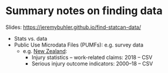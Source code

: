 # Summary notes on finding data # 

Slides: https://jeremybuhler.github.io/find-statcan-data/

- Stats vs. data
- Public Use Microdata Files (PUMFs): e.g. survey data
  - e.g. [New Zealand](https://www.stats.govt.nz/large-datasets/csv-files-for-download/): 
    - Injury statistics – work-related claims: 2018 – CSV
    - Serious injury outcome indicators: 2000–18 – CSV
